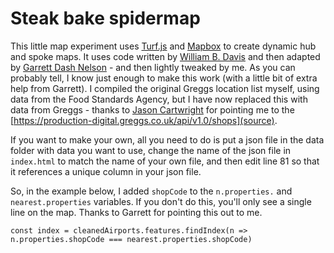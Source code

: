 # Steak bake spidermap 

This little map experiment uses [Turf.js](https://turfjs.org/) and [Mapbox](https://www.mapbox.com/) to create dynamic hub and spoke maps. It uses code written by [William B. Davis](https://twitter.com/willy_maps) and then adapted by [Garrett Dash Nelson](https://twitter.com/en_dash) - and then lightly tweaked by me. As you can probably tell, I know just enough to make this work (with a little bit of extra help from Garrett). I compiled the original Greggs location list myself, using data from the Food Standards Agency, but I have now replaced this with data from Greggs - thanks to [Jason Cartwright](https://twitter.com/jasoncartwright) for pointing me to the [https://production-digital.greggs.co.uk/api/v1.0/shops](source).

If you want to make your own, all you need to do is put a json file in the data folder with data you want to use, change the name of the json file in `index.html` to match the name of your own file, and then edit line 81 so that it references a unique column in your json file. 

So, in the example below, I added `shopCode` to the `n.properties.` and `nearest.properties` variables. If you don't do this, you'll only see a single line on the map. Thanks to Garrett for pointing this out to me.

`const index = cleanedAirports.features.findIndex(n => n.properties.shopCode === nearest.properties.shopCode)`
